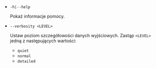 * `-h|--help`

  Pokaż informacje pomocy.

* `--verbosity <LEVEL>`

  Ustaw poziom szczegółowości danych wyjściowych. Zastąp `<LEVEL>` jedną z następujących wartości:
  
  * `quiet`
  * `normal`
  * `detailed`